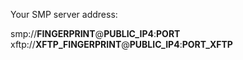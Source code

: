 Your SMP server address:

smp://__FINGERPRINT__@__PUBLIC_IP4__:__PORT__
xftp://__XFTP_FINGERPRINT__@__PUBLIC_IP4__:__PORT_XFTP__
